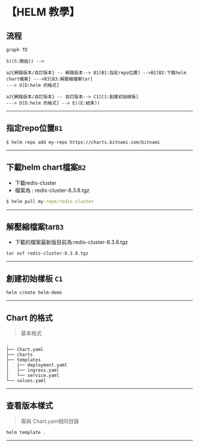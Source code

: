 # 【HELM 教學】

## 流程

```mermaid
graph TD

S((S:開始)) --> 

a2{網路版本/自訂版本} -- 網路版本--> B1[B1:指定repo位置] -->B2[B2:下載helm chart檔案] --->B3[B3:解壓縮檔案tar] 
---> D[D:helm 的格式]

a2{網路版本/自訂版本} -- 自訂版本--> C1[C1:創建初始樣板]
---> D[D:helm 的格式] --> E((E:結束)) 

```
---

## 指定repo位置`B1`
```
$ helm repo add my-repo https://charts.bitnami.com/bitnami
```
---
## 下載helm chart檔案`B2`
- 下載redis-cluster
- 檔案為 : redis-cluster-8.3.8.tgz
``` cmd
$ helm pull my-repo/redis-cluster
```
---
## 解壓縮檔案tar`B3`
- 下載的檔案最新版目前為:redis-cluster-8.3.8.tgz
```
tar xvf redis-cluster-8.3.8.tgz
```
---
## 創建初始樣板 `C1`
```
helm create helm-demo
```
---
## Chart 的格式
>基本格式
```
.
├── Chart.yaml
├── charts
├── templates
│   ├── deployment.yaml
│   ├── ingress.yaml
│   └── service.yaml
└── values.yaml
```
---
## 查看版本樣式
> 需與 Chart.yam相同目錄
```
helm template .
```
---
